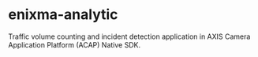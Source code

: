 # enixma-analytic
Traffic volume counting and incident detection application in AXIS Camera Application Platform (ACAP) Native SDK.
